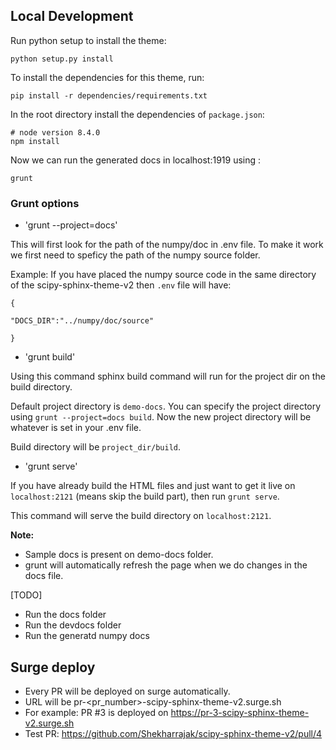 
## Local Development

Run python setup to install the theme:

```
python setup.py install
```

To install the dependencies for this theme, run:

```
pip install -r dependencies/requirements.txt
```


In the root directory install the dependencies of `package.json`:

```
# node version 8.4.0
npm install
```

Now we can run the generated docs in localhost:1919 using :

```
grunt

```

### Grunt options

- 'grunt --project=docs'

This will first look for the path of the numpy/doc in .env file. To make it
work we first need to speficy the path of the numpy source folder.

Example: If you have placed the numpy source code in the same directory of the
scipy-sphinx-theme-v2 then `.env` file will have:

```
{

"DOCS_DIR":"../numpy/doc/source"

}

```

- 'grunt build'


Using this command sphinx build command will run for the project dir on the build directory.

Default project directory is `demo-docs`. You can specify the project directory using `grunt --project=docs build`. Now the new project directory
will be whatever is set in your .env file.

Build directory will be `project_dir/build`.

- 'grunt serve'

If you have already build the HTML files and just want to get it live on `localhost:2121` (means skip the build part), then run `grunt serve`.

This command will serve the build directory on `localhost:2121`.


**Note:**

- Sample docs is present on demo-docs folder.
- grunt will automatically refresh the page when we do changes in the docs file.

[TODO]

- Run the docs folder
- Run the devdocs folder
- Run the generatd numpy docs

## Surge deploy

- Every PR will be deployed on surge automatically.
- URL will be pr-<pr_number>-scipy-sphinx-theme-v2.surge.sh
- For example: PR #3 is deployed on https://pr-3-scipy-sphinx-theme-v2.surge.sh
- Test PR: https://github.com/Shekharrajak/scipy-sphinx-theme-v2/pull/4
